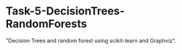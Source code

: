 # Task-5-DecisionTrees-RandomForests
"Decision Trees  and random forest using scikit-learn and Graphviz".
